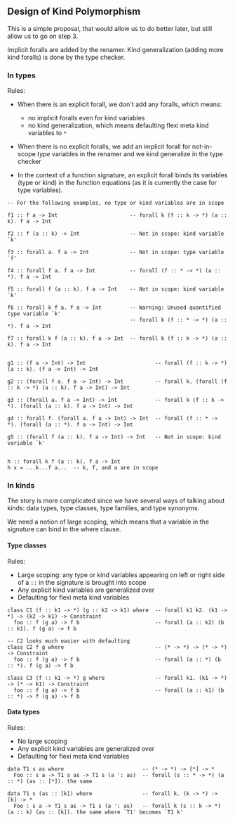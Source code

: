 ## Design of Kind Polymorphism


This is a simple proposal, that would allow us to do better later, but still allow us to go on step 3.


Implicit foralls are added by the renamer. Kind generalization (adding more kind foralls) is done by the type checker.

### In types


Rules:

- When there is an explicit forall, we don't add any foralls, which means:

  - no implicit foralls even for kind variables
  - no kind generalization, which means defaulting flexi meta kind variables to `*`
- When there is no explicit foralls, we add an implicit forall for not-in-scope *type* variables in the renamer and we kind generalize in the type checker
- In the context of a function signature, an explicit forall binds its variables (type or kind) in the function equations (as it is currently the case for type variables).

```wiki
-- For the following examples, no type or kind variables are in scope

f1 :: f a -> Int                       -- forall k (f :: k -> *) (a :: k). f a -> Int

f2 :: f (a :: k) -> Int                -- Not in scope: kind variable `k'

f3 :: forall a. f a -> Int             -- Not in scope: type variable `f'

f4 :: forall f a. f a -> Int           -- forall (f :: * -> *) (a :: *). f a -> Int

f5 :: forall f (a :: k). f a -> Int    -- Not in scope: kind variable `k'

f6 :: forall k f a. f a -> Int         -- Warning: Unused quantified type variable `k'
                                       -- forall k (f :: * -> *) (a :: *). f a -> Int

f7 :: forall k f (a :: k). f a -> Int  -- forall k (f :: k -> *) (a :: k). f a -> Int


g1 :: (f a -> Int) -> Int                      -- forall (f :: k -> *) (a :: k). (f a -> Int) -> Int

g2 :: (forall f a. f a -> Int) -> Int          -- forall k. (forall (f :: k -> *) (a :: k). f a -> Int) -> Int

g3 :: (forall a. f a -> Int) -> Int            -- forall k (f :: k -> *). (forall (a :: k). f a -> Int) -> Int
 
g4 :: forall f. (forall a. f a -> Int) -> Int  -- forall (f :: * -> *). (forall (a :: *). f a -> Int) -> Int
 
g5 :: (forall f (a :: k). f a -> Int) -> Int   -- Not in scope: kind variable `k'


h :: forall k f (a :: k). f a -> Int
h x = ...k...f a...  -- k, f, and a are in scope
```

### In kinds


The story is more complicated since we have several ways of talking about kinds: data types, type classes, type families, and type synonyms.


We need a notion of large scoping, which means that a variable in the signature can bind in the where clause.

#### Type classes


Rules:

- Large scoping: any type or kind variables appearing on left or right side of a `::` in the signature is brought into scope
- Any explicit kind variables are generalized over
- Defaulting for flexi meta kind variables

```wiki
class C1 (f :: k1 -> *) (g :: k2 -> k1) where  -- forall k1 k2. (k1 -> *) -> (k2 -> k1) -> Constraint
  foo :: f (g a) -> f b                        -- forall (a :: k2) (b :: k1). f (g a) -> f b

-- C2 looks much easier with defaulting
class C2 f g where                             -- (* -> *) -> (* -> *) -> Constraint
  foo :: f (g a) -> f b                        -- forall (a :: *) (b :: *). f (g a) -> f b

class C3 (f :: k1 -> *) g where                -- forall k1. (k1 -> *) -> (* -> k1) -> Constraint
  foo :: f (g a) -> f b                        -- forall (a :: k1) (b :: *) -> f (g a) -> f b
```

#### Data types


Rules:

- No large scoping
- Any explicit kind variables are generalized over
- Defaulting for flexi meta kind variables

```wiki
data T1 s as where                         -- (* -> *) -> [*] -> *
  Foo :: s a -> T1 s as -> T1 s (a ': as)  -- forall (s :: * -> *) (a :: *) (as :: [*]). the same

data T1 s (as :: [k]) where                -- forall k. (k -> *) -> [k] -> *
  Foo : s a -> T1 s as -> T1 s (a ': as)   -- forall k (s :: k -> *) (a :: k) (as :: [k]). the same where `T1' becomes `T1 k'
```